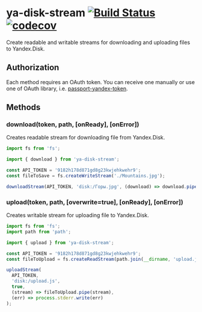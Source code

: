 # ya-disk-stream [![Build Status](https://travis-ci.org/RomiC/ya-disk-stream.svg?branch=master)](https://travis-ci.org/RomiC/ya-disk-stream) [![codecov](https://codecov.io/gh/RomiC/ya-disk-stream/branch/master/graph/badge.svg)](https://codecov.io/gh/RomiC/ya-disk-stream)

Create readable and writable streams for downloading and uploading files to Yandex.Disk.

## Authorization

Each method requires an OAuth token. You can receive one manually or use one of OAuth library, i.e. [passport-yandex-token](https://github.com/ghaiklor/passport-yandex-token).

## Methods

### download(token, path, [onReady], [onError])

Creates readable stream for downloading file from Yandex.Disk.

```js
import fs from 'fs';

import { download } from 'ya-disk-stream';

const API_TOKEN = '9182h178d871gd8g23kwjehkwehr9';
const fileToSave = fs.createWriteStream('./Mountains.jpg');

downloadStream(API_TOKEN, 'disk:/Горы.jpg', (download) => download.pipe(fileToSave));
```

### upload(token, path, [overwrite=true], [onReady], [onError])

Creates writable stream for uploading file to Yandex.Disk.

```js
import fs from 'fs';
import path from 'path';

import { upload } from 'ya-disk-stream';

const API_TOKEN = '9182h178d871gd8g23kwjehkwehr9';
const fileToUpload = fs.createReadStream(path.join(__dirname, 'upload.js'));

uploadStream(
  API_TOKEN,
  'disk:/upload.js',
  true,
  (stream) => fileToUpload.pipe(stream),
  (err) => process.stderr.write(err)
);
```